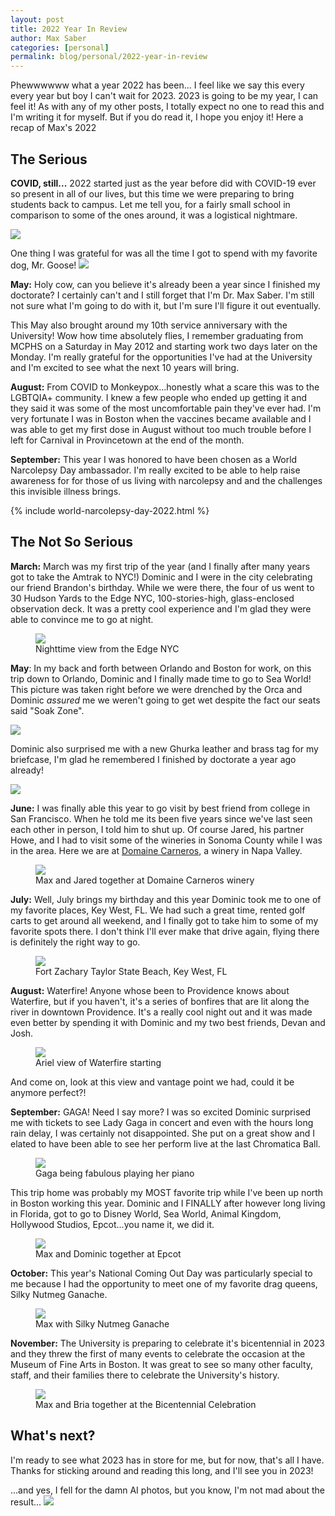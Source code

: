 ```yaml
---
layout: post
title: 2022 Year In Review
author: Max Saber
categories: [personal]
permalink: blog/personal/2022-year-in-review
---
```


Phewwwwww what a year 2022 has been... I feel like we say this every every year but boy I can't wait for 2023. 2023 is going to be my year, I can feel it! As with any of my other posts, I totally expect no one to read this and I'm writing it for myself. But if you do read it, I hope you enjoy it! Here a recap of Max's 2022

<!--more-->

## The Serious

**COVID, still...** 2022 started just as the year before did with COVID-19 ever so present in all of our lives, but this time we were preparing to bring students back to campus. Let me tell you, for a fairly small school in comparison to some of the ones around, it was a logistical nightmare.

<img style="width: auto; max-height: 300px;" src="/images/posts/personal/2022-year-in-review/IMG_7333.jpeg" class="center">

One thing I was grateful for was all the time I got to spend with my favorite dog, Mr. Goose!
<img style="width: auto; max-height: 300px;" src="/images/posts/personal/2022-year-in-review/IMG_7740.jpeg" class="center">

**May:** Holy cow, can you believe it's already been a year since I finished my doctorate? I certainly can't and I still forget that I'm Dr. Max Saber. I'm still not sure what I'm going to do with it, but I'm sure I'll figure it out eventually.

This May also brought around my 10th service anniversary with the University! Wow how time absolutely flies, I remember graduating from MCPHS on a Saturday in May 2012 and starting work two days later on the Monday. I'm really grateful for the opportunities I've had at the University and I'm excited to see what the next 10 years will bring.

**August:** From COVID to Monkeypox...honestly what a scare this was to the LGBTQIA+ community. I knew a few people who ended up getting it and they said it was some of the most uncomfortable pain they've ever had. I'm very fortunate I was in Boston when the vaccines became available and I was able to get my first dose in August without too much trouble before I left for Carnival in Provincetown at the end of the month.

**September:** This year I was honored to have been chosen as a World Narcolepsy Day ambassador. I'm really excited to be able to help raise awareness for for those of us living with narcolepsy and and the challenges this invisible illness brings.

{% include world-narcolepsy-day-2022.html %}

## The Not So Serious

**March:** March was my first trip of the year (and I finally after many years got to take the Amtrak to NYC!) Dominic and I were in the city celebrating our friend Brandon's birthday. While we were there, the four of us went to 30 Hudson Yards to the Edge NYC, 100-stories-high, glass-enclosed observation deck. It was a pretty cool experience and I'm glad they were able to convince me to go at night.

<figure>
    <img style="width: auto; max-height: 300px;" src="/images/posts/personal/2022-year-in-review/IMG_8012.jpeg" class="center">
    <figcaption>Nighttime view from the Edge NYC</figcaption>
</figure>

**May**: In my back and forth between Orlando and Boston for work, on this trip down to Orlando, Dominic and I finally made time to go to Sea World! This picture was taken right before we were drenched by the Orca and Dominic _assured_ me we weren't going to get wet despite the fact our seats said "Soak Zone".

<img style="width: auto; max-height: 300px;" src="/images/posts/personal/2022-year-in-review/IMG_0348.jpeg" class="center">

Dominic also surprised me with a new Ghurka leather and brass tag for my briefcase, I'm glad he remembered I finished by doctorate a year ago already!

<img style="width: auto; max-height: 300px;" src="/images/posts/personal/2022-year-in-review/ghurka-tag.jpeg" class="center">

**June:** I was finally able this year to go visit by best friend from college in San Francisco. When he told me its been five years since we've last seen each other in person, I told him to shut up. Of course Jared, his partner Howe, and I had to visit some of the wineries in Sonoma County while I was in the area. Here we are at [Domaine Carneros], a winery in Napa Valley.

<figure>
    <img style="width: auto; max-height: 300px;" src="/images/posts/personal/2022-year-in-review/IMG_1310.jpeg" class="center">
    <figcaption>Max and Jared together at Domaine Carneros winery</figcaption>
</figure>

**July:** Well, July brings my birthday and this year Dominic took me to one of my favorite places, Key West, FL. We had such a great time, rented golf carts to get around all weekend, and I finally got to take him to some of my favorite spots there. I don't think I'll ever make that drive again, flying there is definitely the right way to go.

<figure>
    <img style="width: auto; max-height: 300px;" src="/images/posts/personal/2022-year-in-review/IMG_1865.jpeg" class="center">
    <figcaption>Fort Zachary Taylor State Beach, Key West, FL</figcaption>
</figure>

**August:** Waterfire! Anyone whose been to Providence knows about Waterfire, but if you haven't, it's a series of bonfires that are lit along the river in downtown Providence. It's a really cool night out and it was made even better by spending it with Dominic and my two best friends, Devan and Josh.

<figure>
    <img style="width: auto; max-height: 300px;" src="/images/posts/personal/2022-year-in-review/IMG_2563.jpeg" class="center">
    <figcaption>Ariel view of Waterfire starting</figcaption>
</figure>

And come on, look at this view and vantage point we had, could it be anymore perfect?!

**September:** GAGA! Need I say more? I was so excited Dominic surprised me with tickets to see Lady Gaga in concert and even with the hours long rain delay, I was certainly not disappointed. She put on a great show and I elated to have been able to see her perform live at the last Chromatica Ball.

<figure>
    <img style="width: auto; max-height: 300px;" src="/images/posts/personal/2022-year-in-review/IMG_3180.jpeg" class="center">
    <figcaption>Gaga being fabulous playing her piano</figcaption>
</figure>

This trip home was probably my MOST favorite trip while I've been up north in Boston working this year. Dominic and I FINALLY after however long living in Florida, got to go to Disney World, Sea World, Animal Kingdom, Hollywood Studios, Epcot...you name it, we did it.

<figure>
    <img style="width: auto; max-height: 300px;" src="/images/posts/personal/2022-year-in-review/IMG_3330.jpeg" class="center">
    <figcaption>Max and Dominic together at Epcot</figcaption>
</figure>

**October:** This year's National Coming Out Day was particularly special to me because I had the opportunity to meet one of my favorite drag queens, Silky Nutmeg Ganache.

<figure>
    <img style="width: auto; max-height: 300px;" src="/images/posts/personal/2022-year-in-review/IMG_3944.jpeg" class="center">
    <figcaption>Max with Silky Nutmeg Ganache</figcaption>
</figure>

**November:** The University is preparing to celebrate it's bicentennial in 2023 and they threw the first of many events to celebrate the occasion at the Museum of Fine Arts in Boston. It was great to see so many other faculty, staff, and their families there to celebrate the University's history.

<figure>
    <img style="width: auto; max-height: 300px;" src="/images/posts/personal/2022-year-in-review/IMG_4235.jpeg" class="center">
    <figcaption>Max and Bria together at the Bicentennial Celebration</figcaption>
</figure>

## What's next?

I'm ready to see what 2023 has in store for me, but for now, that's all I have. Thanks for sticking around and reading this long, and I'll see you in 2023!

...and yes, I fell for the damn AI photos, but you know, I'm not mad about the result...
<img style="width: auto; max-height: 250px;" src="/images/posts/personal/2022-year-in-review/ai-images.jpeg" class="center">

[Domaine Carneros]: https://www.domainecarneros.com/
